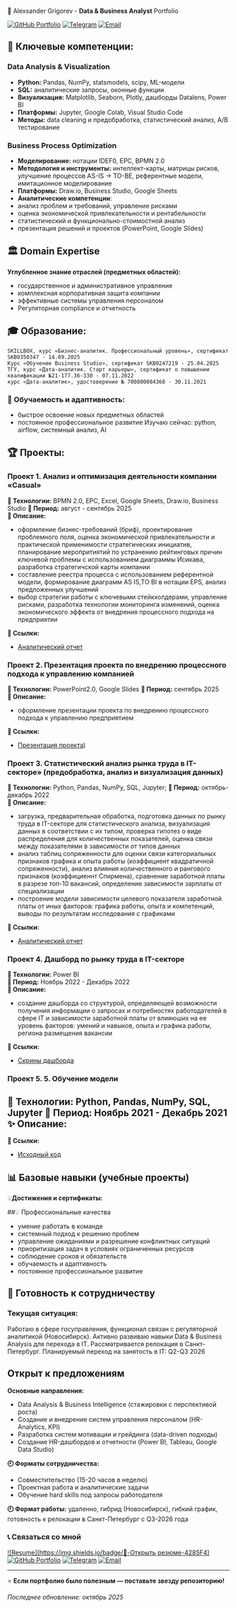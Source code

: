 🚀 Alexsander Grigorev - **Data & Business Analyst** Portfolio 

[![GitHub Portfolio](https://img.shields.io/badge/🐙-GitHub_Portfolio-181717)](https://github.com/Griaa10/Portfolio)
[![Telegram](https://img.shields.io/badge/📱-@griaa10-26A5E4)](https://t.me/griaa10)
[![Email](https://img.shields.io/badge/📧-griaa10@mail.ru-D14836)](mailto:griaa10@mail.ru)

## 🎯 Ключевые компетенции:
### Data Analysis & Visualization
- **Python:** Pandas, NumPy, statsmodels, scipy, ML-модели
- **SQL:** аналитические запросы, оконные функции
- **Визуализация:** Matplotlib, Seaborn, Plotly, дашборды Datalens, Power BI
- **Платформы:** Jupyter, Google Colab, Visual Studio Code
- **Методы:** data cleaning и предобработка, статистический анализ, A/B тестирование

### Business Process Optimization
- **Моделирование:** нотации IDEF0, EPC, BPMN 2.0 
- **Методология и инструменты:** интеллект-карты, матрицы рисков, улучшение процессов AS-IS → TO-BE, референтные модели, имитационное моделирование
- **Платформы:** Draw.io, Business Studio, Google Sheets
- **Аналитические компетенции**:
- анализ проблем и требований, управление рисками
- оценка экономической привлекательности и рентабельности
- статистический и функционально-стоимостной анализ
- презентация решений и проектов (PowerPoint, Google Slides)
 
## 🏛 Domain Expertise
**Углубленное знание отраслей (предметных областей):**
- государственное и административное управление
- комплексная корпоративная защита компании
- эффективные системы управления персоналом
- Регуляторная compliance и отчетность

## 🎓 Образование: 
    SKILLBOX, курс «Бизнес-аналитик. Профессиональный уровень», сертификат SKB0350347 - 14.09.2025 
    Курс «Обучение Business Studio», сертификат SKB0247219 - 25.04.2025
    ТГУ, курс «Дата-аналитик. Старт карьеры», сертификат о повышении квалификации №21-177.36-330 - 07.11.2022
    курс «Дата-аналитик», удостоверение № 700800084368 - 30.11.2021

### 📌 Обучаемость и адаптивность:
- быстрое освоение новых предметных областей
- постоянное профессиональное развитие
Изучаю сейчас: 
python, airflow, системный анализ, AI 

## 🏆 Проекты:

### Проект 1.	Анализ и оптимизация деятельности компании «Casual» 
**🔧 Технологии:** BPMN 2.0, EPC, Excel, Google Sheets, Draw.io, Business Studio
**📅 Период:** август - сентябрь 2025  
**🎯 Описание:**
- оформление бизнес-требований (бриф), проектирование проблемного поля, оценка экономической привлекательности и практической применимости стратегических инициатив, планирование меропритиятий по устранению рейтинговых причин ключевой проблемы с использованием диаграммы Исикава, разработка стратегичской карты компании 
- составление реестра процесса с использованием референтной модели, формирование диаграмм AS IS,TO BI в нотации EPS, анализ предложенных улучшений
- выбор стратегии работы с ключевыми стейкхолдерами, управление рисками, разработка технологии мониторинга изменений, оценка экономического эффекта от внедрения процессного подхода на предприятии

**🔗 Ссылки:** 
- [Аналитический отчет](https://clck.ru/3PUU2U) 

### Проект 2. Презентация проекта по внедрению процессного подхода к управлению компанией
**🔧 Технологии:**   PowerPoint2.0, Google Slides
**📅 Период:** сентябрь 2025  
**🎯 Описание:**
- оформление презентации проекта по внедрению процессного подхода к управлению предприятием

**🔗 Ссылки:**
- [Презентация проекта](https://clck.ru/3PUcTd))

### Проект 3. Статистический анализ рынка труда в IT-секторе» (предобработка, анализ и визуализация данных)
**🔧 Технологии:** Python, Pandas, NumPy, SQL, Jupyter;
**📅 Период:** октябрь-декабрь 2022  
**🎯 Описание:**
- загрузка, предварительная обработка, подготовка данных по рынку труда в IT-секторе для статистического анализа, визуализация данных в соответствии с их типом, проверка гипотез о виде распределения для количественных показателей, оценка связи между показателями в зависимости от типов данных 
- анализ таблиц сопряженности для оценки связи категориальных признаков графика и опыта работы (коэффициент квадратичной сопряженности), анализ влияния количественного и рангового признаков (коэффициеннт Спирмена), сравнение заработной платы в разрезе топ-10 вакансий, определение зависимости зарплаты от специализации 
- построение модели зависимости целевого показателя заработной платы от иных факторов: графика работы, опыта и компетенций, выводы по результатам исследования с графиками

**🔗 Ссылки:**
- [Аналитический отчет](https://clck.ru/3PUXAz)

### Проект 4.	Дашборд по рынку труда в IT-секторе 
**🔧 Технологии:** Power BI  
**📅 Период:** Ноябрь 2022 - Декабрь 2022  
**🎯 Описание:**
- создание дашборда со структурой, определяющей возможности получения информации о запросах и потребностях работодателей в сфере IT и зависимости заработной платы от влияюших на ее уровень факторов: умений и навыков, опыта и графика работы, региона размещения вакансии

**🔗 Ссылки:**
- [Скрины дашборда](https:clck.ru/3PbRRT)

### Проект 5.	5.	Обучение модели 
**🔧 Технологии:** Python, Pandas, NumPy, SQL, Jupyter
**📅 Период:** Ноябрь 2021 - Декабрь 2021  
**✨ Описание:**
- 

**🔗 Ссылки:**
- [Исходный код](https://clck.ru/3PUpe5)

## 📊 Базовые навыки (учебные проекты)

💡**Достижения и сертификаты:**

##💡 Профессиональные качества
- умение работать в команде
- системный подход к решению проблем
- управление ожиданиями и разрешение конфликтных ситуаций
- приоритизация задач в условиях ограниченных ресурсов
- соблюдение сроков и обязательств
- обучаемость и адаптивность 
- постоянное профессиональное развитие 

## 💼 Готовность к сотрудничеству
### Текущая ситуация:
Работаю в сфере госуправления, функционал связан с регуляторной аналитикой (Новосибирск). Активно развиваю навыки Data & Business Analysis для перехода в IT. Рассматривается релокация в Санкт-Петербург. Планируемый переход на занятость в IT: Q2-Q3 2026

## Открыт к предложениям
**Основные направления:**
- Data Analysis & Business Intelligence (стажировки с перспективой роста)
- Создание и внедрение систем управления персоналом (HR-Analytics, KPI)
- Разработка систем мотивации и грейдинга (data-driven подходы)
- Создание HR-дашбордов и отчетности (Power BI, Tableau, Google Data Studio)

 **🕘 Форматы сотрудничества:**
- Совместительство (15-20 часов в неделю)
- Проектная работа и аналитические задачи
- Обучение hard skills под запросы работодателя

**🕘 Формат работы:** удаленно, гибрид (Новосибирск), гибкий график, готовность к релокации в Санкт-Петербург с Q3-2026 года 

### 📞 Связаться со мной 

[![Resume](https://img.shields.io/badge/📄-Открыть резюме-4285F4)](https://docs.google.com/document/d/1MvycF6n_z_YJvKcDuVuR5kXkSPJBXP2lqzg0u-VdXw0/edit?usp=sharing)
[![GitHub Portfolio](https://img.shields.io/badge/🐙-GitHub_Portfolio-181717)](https://github.com/Griaa10/Portfolio)
[![Telegram](https://img.shields.io/badge/📱-Написать_в_Telegram-26A5E4)](https://t.me/griaa10)
[![Email](https://img.shields.io/badge/📧-Написать_на_почту-D14836)](mailto:griaa10@mail.ru)

---

⭐ **Если портфолио было полезным — поставьте звезду репозиторию!**

*Последнее обновление: октябрь 2025*

